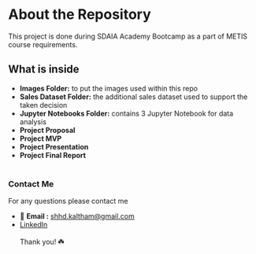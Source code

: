# About the Repository 
This project is done during SDAIA Academy Bootcamp as a part of METIS course requirements.
## What is inside 
- **Images Folder:** to put the images used within this repo
- **Sales Dataset Folder:** the additional sales dataset used to support the taken decision 
- **Jupyter Notebooks Folder:** contains 3 Jupyter Notebook for data analysis
- **Project Proposal**
- **Project MVP**
- **Project Presentation**
- **Project Final Report**
<br/><br/>
### Contact Me
For any questions please contact me <br/>
- 📧 **Email :** shhd.kaltham@gmail.com <br/>
- [LinkedIn](www.linkedin.com/in/shahad-alkaltham)
<br/><br/>
Thank you! ☘️
